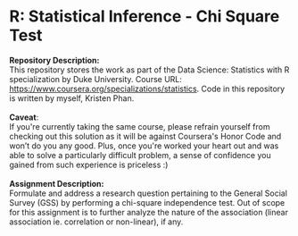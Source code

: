 # R: Statistical Inference - Chi Square Test

__Repository Description:__
<br/>
This repository stores the work as part of the Data Science: Statistics with R specialization by Duke University. Course URL: https://www.coursera.org/specializations/statistics. Code in this repository is written by myself, Kristen Phan.
<br/>
<br/>
__Caveat__: 
<br/>
If you're currently taking the same course, please refrain yourself from checking out this solution as it will be against Coursera's Honor Code and won’t do you any good. Plus, once you're worked your heart out and was able to solve a particularly difficult problem, a sense of confidence you gained from such experience is priceless :)
<br/>
<br/>
__Assignment Description:__
<br/>
Formulate and address a research question pertaining to the General Social Survey (GSS) by performing a chi-square independence test. Out of scope for this assignment is to further analyze the nature of the association (linear association ie. correlation or non-linear), if any.
